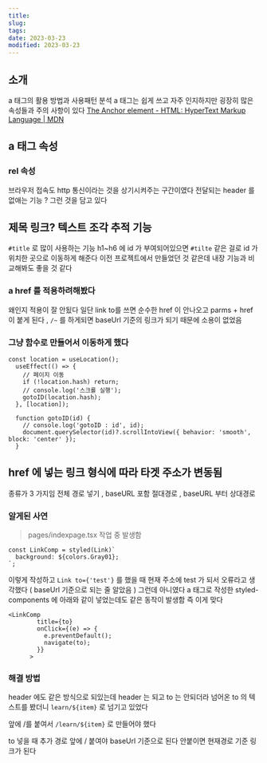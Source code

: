 ```yaml
---
title:
slug:
tags:
date: 2023-03-23
modified: 2023-03-23
---
```


## 소개

a 태그의 활용 방법과 사용패턴 분석
a 태그는 쉽게 쓰고 자주 인지하지만 굉장히 많은 속성들과 주의 사항이 있다
[The Anchor element - HTML: HyperText Markup Language | MDN](https://developer.mozilla.org/en-US/docs/Web/HTML/Element/a)

## a 태그 속성

### rel 속성

브라우저 접속도 http 통신이라는 것을 상기시켜주는 구간이였다
전달되는 header 를 없애는 기능 ? 그런 것을 담고 있다

## 제목 링크? 텍스트 조각 추적 기능

`#title` 로 많이 사용하는 기능
h1~h6 에 id 가 부여되어있으면 `#tilte` 같은 걸로 id 가 위치한 곳으로 이동하게 해준다
이전 프로젝트에서 만들었던 것 같은데 내장 기능과 비교해봐도 좋을 것 같다

### a href 를 적용하려해봤다

왜인지 적용이 잘 안됬다
일단 link to를 쓰면 순수한 href 이 안나오고 parms + href 이 붙게 된다 , `/~` 를 하게되면 baseUrl 기준의 링크가 되기 때문에 소용이 없었음

### 그냥 함수로 만들어서 이동하게 했다

```
const location = useLocation();
  useEffect(() => {
    // 페이지 이동
    if (!location.hash) return;
    // console.log('스크롤 실행');
    gotoID(location.hash);
  }, [location]);

  function gotoID(id) {
    // console.log('gotoID : id', id);
    document.querySelector(id)?.scrollIntoView({ behavior: 'smooth', block: 'center' });
  }
```

## href 에 넣는 링크 형식에 따라 타겟 주소가 변동됨

종류가 3 가지임
전체 경로 넣기 , baseURL 포함 절대경로 , baseURL 부터 상대경로

### 알게된 사연

> pages/indexpage.tsx 작업 중 발생함

```tsx
const LinkComp = styled(Link)`
  background: ${colors.Gray01};
`;
```

이렇게 작성하고
`Link to={'test'}` 를 했을 때 현재 주소에 test 가 되서 오류라고 생각했다 ( baseUrl 기준으로 되는 줄 알았음 )
그런데 아니였다
a 태그로 작성한 styled-components 에 아래와 같이 넣었는데도 같은 동작이 발생함
즉 이게 맞다

```tsx
<LinkComp
        title={to}
        onClick={(e) => {
          e.preventDefault();
          navigate(to);
        }}
      >
```

### 해결 방법

header 에도 같은 방식으로 되있는데
header 는 되고 to 는 안되더라
넘어온 to 의 텍스트를 봤더니
`learn/${item}` 로 넘기고 있었다

앞에 /를 붙여서 `/learn/${item}` 로 만들어야 했다

to 넣을 때 추가 경로 앞에 / 붙여야 baseUrl 기준으로 된다
안붙이면 현재경로 기준 링크가 된다

